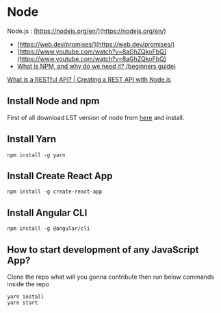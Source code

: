 # Node

Node.js : [https://nodejs.org/en/](https://nodejs.org/en/) <br>

- [https://web.dev/promises/](https://web.dev/promises/)
- [https://www.youtube.com/watch?v=8aGhZQkoFbQ](https://www.youtube.com/watch?v=8aGhZQkoFbQ)
- [What is NPM, and why do we need it? (beginners guide)](https://www.youtube.com/watch?v=P3aKRdUyr0s)

[What is a RESTful API? | Creating a REST API with Node.js](https://www.youtube.com/watch?v=0oXYLzuucwE&list=PL55RiY5tL51q4D-B63KBnygU6opNPFk_q)

## Install Node and npm

First of all download LST version of node from [here](https://nodejs.org/en/) and install.

## Install Yarn

`
npm install -g yarn
`

## Install Create React App

`
npm install -g create-react-app
`

## Install Angular CLI 

`
npm install -g @angular/cli
`

## How to start development of any JavaScript App?

Clone the repo what will you gonna contribute then run below commands inside the repo

`
yarn install
`
<br>
`
yarn start
`
